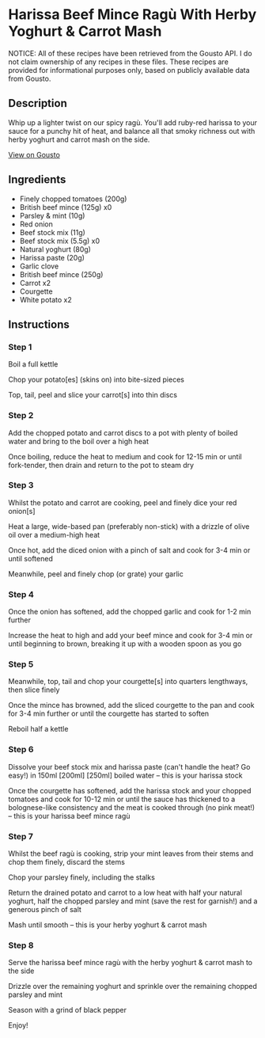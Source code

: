 # Harissa Beef Mince Ragù With Herby Yoghurt & Carrot Mash

NOTICE: All of these recipes have been retrieved from the Gousto API. I do not claim ownership of any recipes in these files. These recipes are provided for informational purposes only, based on publicly available data from Gousto.

## Description

Whip up a lighter twist on our spicy ragù. You'll add ruby-red harissa to your sauce for a punchy hit of heat, and balance all that smoky richness out with herby yoghurt and carrot mash on the side.

[View on Gousto](https://www.gousto.co.uk/recipes/cookbook/lighter-harissa-beef-mince-ragu-with-herby-yoghurt-carrot-mash)

## Ingredients

- Finely chopped tomatoes (200g)
- British beef mince (125g) x0
- Parsley & mint (10g)
- Red onion
- Beef stock mix (11g)
- Beef stock mix (5.5g) x0
- Natural yoghurt (80g)
- Harissa paste (20g)
- Garlic clove
- British beef mince (250g)
- Carrot x2
- Courgette
- White potato x2

## Instructions


### Step 1

Boil a full kettle

Chop your potato[es] (skins on) into bite-sized pieces

Top, tail, peel and slice your carrot[s] into thin discs


### Step 2

Add the chopped potato and carrot discs to a pot with plenty of boiled water and bring to the boil over a high heat

Once boiling, reduce the heat to medium and cook for 12-15 min or until fork-tender, then drain and return to the pot to steam dry


### Step 3

Whilst the potato and carrot are cooking, peel and finely dice your red onion[s]

Heat a large, wide-based pan (preferably non-stick) with a drizzle of olive oil over a medium-high heat

Once hot, add the diced onion with a pinch of salt and cook for 3-4 min or until softened

Meanwhile, peel and finely chop (or grate) your garlic


### Step 4

Once the onion has softened, add the chopped garlic and cook for 1-2 min further

Increase the heat to high and add your beef mince and cook for 3-4 min or until beginning to brown, breaking it up with a wooden spoon as you go


### Step 5

Meanwhile, top, tail and chop your courgette[s] into quarters lengthways, then slice finely

Once the mince has browned, add the sliced courgette to the pan and cook for 3-4 min further or until the courgette has started to soften

Reboil half a kettle


### Step 6

Dissolve your beef stock mix and harissa paste (can't handle the heat? Go easy!) in 150ml <span class="text-purple">[200ml] </span><span class="text-danger">[250ml] </span>boiled water – this is your harissa stock

Once the courgette has softened, add the harissa stock and your chopped tomatoes and cook for 10-12 min or until the sauce has thickened to a bolognese-like consistency and the meat is cooked through (no pink meat!) – this is your harissa beef mince ragù


### Step 7

Whilst the beef ragù is cooking, strip your mint leaves from their stems and chop them finely, discard the stems

Chop your parsley finely, including the stalks

Return the drained potato and carrot to a low heat with half your natural yoghurt, half the chopped parsley and mint (save the rest for garnish!) and a generous pinch of salt

Mash until smooth – this is your herby yoghurt & carrot mash

### Step 8

Serve the harissa beef mince ragù with the herby yoghurt & carrot mash to the side

Drizzle over the remaining yoghurt and sprinkle over the remaining chopped parsley and mint

Season with a grind of black pepper

Enjoy!

